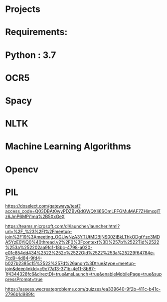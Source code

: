 # Projects
# Requirements:
# Python : 3.7
# OCR5 
# Spacy
# NLTK
# Machine Learning Algorithms
# Opencv
# PIL





https://doselect.com/gateways/test?access_code=Q03DBAt0wyPDZBvQdGWQXli6SOmLFFGMuMAF7ZHimxglTz6JmP6MPi1mq%2B5XxGeX


https://teams.microsoft.com/dl/launcher/launcher.html?url=%2F_%23%2Fl%2Fmeetup-join%2F19%3Ameeting_OGUwNzA3YTUtMDBjNS00ZjBkLThkODgtYzc3MDA5YzE0YjQ0%40thread.v2%2F0%3Fcontext%3D%257b%2522Tid%2522%253a%252202aa9fc1-18bc-4798-a020-e01c854dd434%2522%252c%2522Oid%2522%253a%25229f64784e-7cd9-4d84-9fd4-b027b2385c15%2522%257d%26anon%3Dtrue&type=meetup-join&deeplinkId=c9c77a13-371b-4e11-8b87-1f4344328fc6&directDl=true&msLaunch=true&enableMobilePage=true&suppressPrompt=true



https://assess.wecreateproblems.com/quizzes/ea339640-9f2b-411c-b41c-2796b1d989fc
